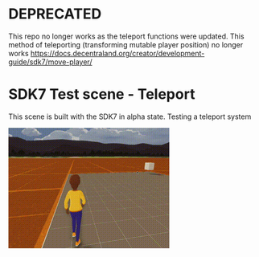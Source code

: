 # DEPRECATED
This repo no longer works as the teleport functions were updated. This method of teleporting (transforming mutable player position) no longer works
https://docs.decentraland.org/creator/development-guide/sdk7/move-player/

# SDK7 Test scene - Teleport

This scene is built with the SDK7 in alpha state.
Testing a teleport system

![example](teleport.gif)
